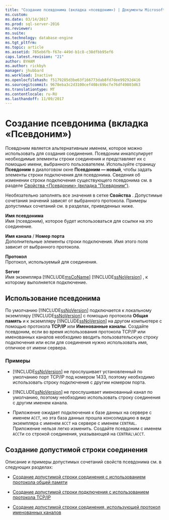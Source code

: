 ```yaml
---
title: "Создание псевдонима (вкладка «псевдоним») | Документы Microsoft"
ms.custom: 
ms.date: 03/14/2017
ms.prod: sql-server-2016
ms.reviewer: 
ms.suite: 
ms.technology: database-engine
ms.tgt_pltfrm: 
ms.topic: article
ms.assetid: 785eb6fb-f67e-449d-b1c8-c38dfbb95ef6
caps.latest.revision: "21"
author: BYHAM
ms.author: rickbyh
manager: jhubbard
ms.workload: Inactive
ms.openlocfilehash: f5179285d3be63f166773dab8fd7dee99292d416
ms.sourcegitcommit: 9678eba3c2d3100cef408c69bcfe76df49803d63
ms.translationtype: MT
ms.contentlocale: ru-RU
ms.lasthandoff: 11/09/2017
---
```

# <a name="new-alias-alias-tab"></a>Создание псевдонима (вкладка «Псевдоним»)
  Псевдоним является альтернативным именем, которое можно использовать для создания соединения. Псевдоним инкапсулирует необходимые элементы строки соединения и представляет их с помощью имени, выбранного пользователем. Используйте страницу **Псевдоним** в диалоговом окне **Псевдоним — новый**, чтобы задать элементы строки подключения для псевдонима. Сведения об изменении строки подключения существующего псевдонима см. в разделе [Свойства &#60;Псевдоним&#62; (вкладка "Псевдоним")](../../tools/configuration-manager/alias-properties-alias-tab.md).  
  
 Необязательно заполнять все значения в сетке **Свойства** . Допустимые сочетания значений зависят от выбранного протокола. Примеры допустимых сочетаний см. в разделах, приведенных ниже.  
  
 **Имя псевдонима**  
 Имя (псевдоним), которое будет использоваться для ссылки на это соединение.  
  
 **Имя канала** / **Номер порта**  
 Дополнительные элементы строки подключения. Имя этого поля зависит от выбранного протокола.  
  
 **Протокол**  
 Протокол, используемый для соединения.  
  
 **Server**  
 Имя экземпляра [!INCLUDE[msCoName](../../includes/msconame-md.md)] [!INCLUDE[ssNoVersion](../../includes/ssnoversion-md.md)] , к которому выполняется подключение.  
  
## <a name="when-to-use-an-alias"></a>Использование псевдонима  
 По умолчанию [!INCLUDE[ssNoVersion](../../includes/ssnoversion-md.md)] подключается к локальному экземпляру [!INCLUDE[ssNoVersion](../../includes/ssnoversion-md.md)] с помощью протокола **Общая память** и к экземпляру [!INCLUDE[ssNoVersion](../../includes/ssnoversion-md.md)] на другом компьютере с помощью протокола **TCP/IP** или **Именованные каналы**. Создайте псевдоним, если во время использования протокола TCP/IP или именованных каналов необходимо вводить пользовательскую строку подключения или если для соединения нужно использовать имя, отличное от имени сервера.  
  
### <a name="examples"></a>Примеры  
  
-   [!INCLUDE[ssNoVersion](../../includes/ssnoversion-md.md)] не прослушивает установленный по умолчанию порт TCP/IP под номером 1433, поэтому необходимо использовать строку подключения с другим номером порта.  
  
-   [!INCLUDE[ssNoVersion](../../includes/ssnoversion-md.md)] не прослушивает именованный канал по умолчанию, поэтому необходимо использовать строку соединения с другим именем канала.  
  
-   Приложение ожидает подключения к базе данных на сервере с именем `ACCT`, но эта база данных прошла консолидацию в виде экземпляра с именем `ACCT` на сервере с именем `CENTRAL`. Приложение нельзя легко изменить. Создайте псевдоним с именем `ACCT`и со строкой соединения, указывающей на `CENTRAL\ACCT`.  
  
## <a name="creating-a-valid-connection-string"></a>Создание допустимой строки соединения  
 Описание и примеры допустимых сочетаний свойств псевдонима см. в следующих разделах:  
  
-   [Создание допустимой строки соединения с использованием протокола общей памяти](../../tools/configuration-manager/creating-a-valid-connection-string-using-shared-memory-protocol.md)  
  
-   [Создание допустимой строки подключения с использованием протокола TCP/IP](../../tools/configuration-manager/creating-a-valid-connection-string-using-tcp-ip.md)  
  
-   [Создание допустимой строки соединения, использующей протокол именованных каналов](http://msdn.microsoft.com/library/90930ff2-143b-4651-8ae3-297103600e4f)  
  
  
